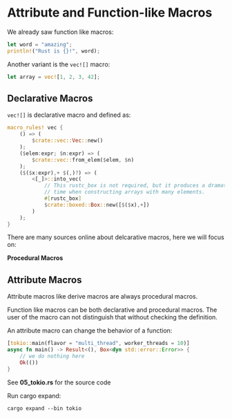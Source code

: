 # Attribute and Function-like Macros 

We already saw function like macros:

```rs
let word = "amazing";
println!("Rust is {}!", word);
```

Another variant is the `vec![]` macro:

```rs
let array = vec![1, 2, 3, 42];
```

## Declarative Macros

`vec![]` is declarative macro and defined as:

```rs
macro_rules! vec {
    () => (
        $crate::vec::Vec::new()
    );
    ($elem:expr; $n:expr) => (
        $crate::vec::from_elem($elem, $n)
    );
    ($($x:expr),+ $(,)?) => (
        <[_]>::into_vec(
            // This rustc_box is not required, but it produces a dramatic improvement in compile
            // time when constructing arrays with many elements.
            #[rustc_box]
            $crate::boxed::Box::new([$($x),+])
        )
    );
}
```

There are many sources online about delcarative macros, here we will focus on:

**Procedural Macros**

## Attribute Macros

Attribute macros like derive macros are always procedural macros.

Function like macros can be both declarative and procedural macros. The user of the macro can not distinguish that without checking the definition.

An attribute macro can change the behavior of a function:

```rust
[tokio::main(flavor = "multi_thread", worker_threads = 10)]
async fn main() -> Result<(), Box<dyn std::error::Error>> {
    // we do nothing here
    Ok(())
}
```

See **05_tokio.rs** for the source code

Run cargo expand:

```shell
cargo expand --bin tokio
```